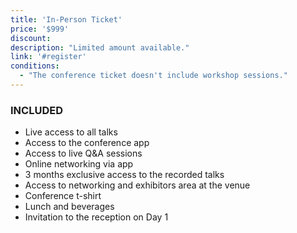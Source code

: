```yaml
---
title: 'In-Person Ticket'
price: '$999'
discount:
description: "Limited amount available."
link: '#register'
conditions:
  - "The conference ticket doesn't include workshop sessions."
---
```


### INCLUDED

- Live access to all talks
- Access to the conference app
- Access to live Q&A sessions
- Online networking via app
- 3 months exclusive access to the recorded talks
- Access to networking and exhibitors area at the venue
- Conference t-shirt
- Lunch and beverages
- Invitation to the reception on Day 1
